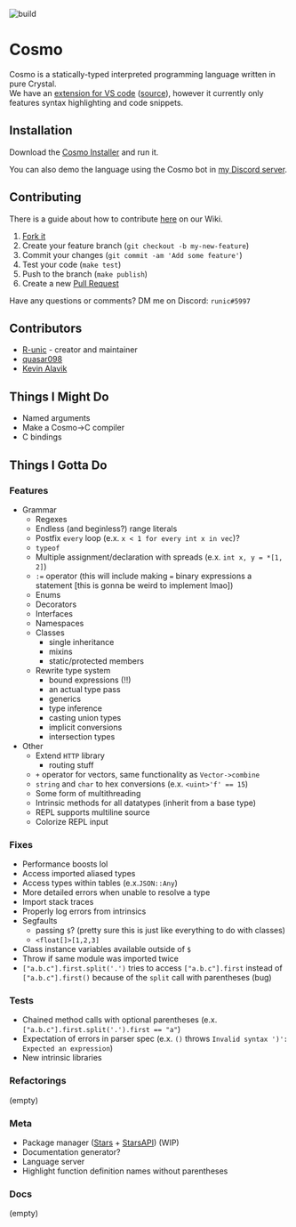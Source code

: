 ![build](https://github.com/cosmo-lang/cosmo/actions/workflows/crystal.yml/badge.svg)
# Cosmo

Cosmo is a statically-typed interpreted programming language written in pure Crystal.<br>
We have an [extension for VS code](https://marketplace.visualstudio.com/items?itemName=cosmo.vscode-cosmo) ([source](https://github.com/R-unic/vscode-cosmo)), however it currently only features syntax highlighting and code snippets.

## Installation

Download the [Cosmo Installer](https://github.com/cosmo-lang/cosmo-installer/releases) and run it.

You can also demo the language using the Cosmo bot in [my Discord server](https://discord.gg/WHyHh39dwh).

## Contributing

There is a guide about how to contribute [here](https://github.com/cosmo-lang/cosmo/wiki) on our Wiki.

1. [Fork it](https://github.com/R-unic/cosmo/fork)
2. Create your feature branch (`git checkout -b my-new-feature`)
3. Commit your changes (`git commit -am 'Add some feature'`)
4. Test your code (`make test`)
5. Push to the branch (`make publish`)
6. Create a new [Pull Request](https://github.com/cosmo-lang/cosmo/pulls)

Have any questions or comments? DM me on Discord: `runic#5997`

## Contributors

- [R-unic](https://github.com/R-unic) - creator and maintainer
- [quasar098](https://github.com/quasar098)
- [Kevin Alavik](https://github.com/kevinalavik)

## Things I Might Do

- Named arguments
- Make a Cosmo->C compiler
- C bindings

## Things I Gotta Do

### Features
- Grammar
  - Regexes
  - Endless (and beginless?) range literals
  - Postfix `every` loop (e.x. `x < 1 for every int x in vec`)?
  - `typeof`
  - Multiple assignment/declaration with spreads (e.x. `int x, y = *[1, 2]`)
  - `:=` operator (this will include making `=` binary expressions a statement [this is gonna be weird to implement lmao])
  - Enums
  - Decorators
  - Interfaces
  - Namespaces
  - Classes
    * single inheritance
    * mixins
    * static/protected members
  - Rewrite type system
    * bound expressions (!!)
    * an actual type pass
    * generics
    * type inference
    * casting union types
    * implicit conversions
    * intersection types
- Other
  - Extend `HTTP` library
    * routing stuff
  - `+` operator for vectors, same functionality as `Vector->combine`
  - `string` and `char` to hex conversions (e.x. `<uint>'f' == 15`)
  - Some form of multithreading
  - Intrinsic methods for all datatypes (inherit from a base type)
  - REPL supports multiline source
  - Colorize REPL input

### Fixes
- Performance boosts lol
- Access imported aliased types
- Access types within tables (e.x.`JSON::Any`)
- More detailed errors when unable to resolve a type
- Import stack traces
- Properly log errors from intrinsics
- Segfaults
  * passing `$`? (pretty sure this is just like everything to do with classes)
  * `<float[]>[1,2,3]`
- Class instance variables available outside of `$`
- Throw if same module was imported twice
- `["a.b.c"].first.split('.')` tries to access `["a.b.c"].first` instead of `["a.b.c"].first()` because of the `split` call with parentheses (bug)

### Tests
- Chained method calls with optional parentheses (e.x. `["a.b.c"].first.split('.').first == "a"`)
- Expectation of errors in parser spec (e.x. `()` throws `Invalid syntax ')': Expected an expression`)
- New intrinsic libraries

### Refactorings
(empty)

### Meta
- Package manager ([Stars](https://github.com/cosmo-lang/stars) + [StarsAPI](https://github.com/cosmo-lang/stars-api)) (WIP)
- Documentation generator?
- Language server
- Highlight function definition names without parentheses

### Docs
(empty)
